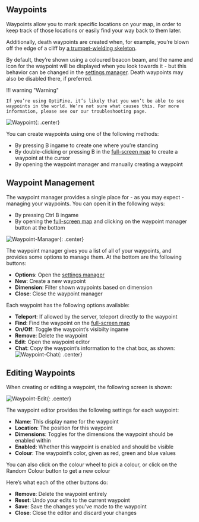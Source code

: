 ## **Waypoints**

Waypoints allow you to mark specific locations on your map, in order to keep track of those locations or easily find your way back to them later.

Additionally, death waypoints are created when, for example, you’re blown off the edge of a cliff by [a trumpet-wielding skeleton](https://www.curseforge.com/minecraft/mc-mods/trumpet-skeleton-redooted).

By default, they’re shown using a coloured beacon beam, and the name and icon for the waypoint will be displayed when you look towards it - but this behavior can be changed in the [settings manager](). Death waypoints may also be disabled there, if preferred.

!!! warning "Warning"

    If you’re using OptiFine, it’s likely that you won’t be able to see waypoints in the world. We’re not sure what causes this. For more information, please see our our troubleshooting page.

![Waypoint](/img/waypoint.png){: .center}

You can create waypoints using one of the following methods:

- By pressing B ingame to create one where you’re standing
- By double-clicking or pressing B in the [full-screen map](full-screen-map.md) to create a waypoint at the cursor
- By opening the waypoint manager and manually creating a waypoint

## **Waypoint Management**

The waypoint manager provides a single place for - as you may expect - managing your waypoints. You can open it in the following ways:

- By pressing Ctrl B ingame
- By opening the [full-screen map](full-screen-map.md) and clicking on the waypoint manager button at the bottom

![Waypoint-Manager](/img/waypoint-manager.png){: .center}

The waypoint manager gives you a list of all of your waypoints, and provides some options to manage them. At the bottom are the following buttons:

- **Options**: Open the [settings manager]()
- **New**: Create a new waypoint
- **Dimension**: Filter shown waypoints based on dimension
- **Close**: Close the waypoint manager

Each waypoint has the following options available:

- **Teleport**: If allowed by the server, teleport directly to the waypoint
- **Find**: Find the waypoint on the [full-screen map](full-screen-map.md)
- **On/Off**: Toggle the waypoint’s visibilty ingame
- **Remove**: Delete the waypoint
- **Edit**: Open the waypoint editor
- **Chat**: Copy the waypoint’s information to the chat box, as shown:
![Waypoint-Chat](/img/waypoint-chat.png){: .center}

## **Editing Waypoints**

When creating or editing a waypoint, the following screen is shown:

![Waypoint-Edit](/img/waypoint-edit.png){: .center}

The waypoint editor provides the following settings for each waypoint:

- **Name**: This display name for the waypoint
- **Location**: The position for this waypoint
- **Dimensions**: Toggles for the dimensions the waypoint should be enabled within
- **Enabled**: Whether this waypoint is enabled and should be visible
- **Colour**: The waypoint’s color, given as red, green and blue values

You can also click on the colour wheel to pick a colour, or click on the Random Colour button to get a new colour

Here’s what each of the other buttons do:

- **Remove**: Delete the waypoint entirely
- **Reset**: Undo your edits to the current waypoint
- **Save**: Save the changes you’ve made to the waypoint
- **Close**: Close the editor and discard your changes
